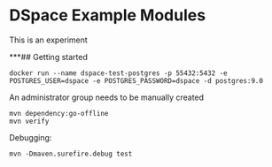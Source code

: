 # DSpace Example Modules

This is an experiment

***## Getting started

```
docker run --name dspace-test-postgres -p 55432:5432 -e POSTGRES_USER=dspace -e POSTGRES_PASSWORD=dspace -d postgres:9.0
```

An administrator group needs to be manually created

```
mvn dependency:go-offline
mvn verify
```

Debugging:
```
mvn -Dmaven.surefire.debug test
```
